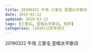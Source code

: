 ```yaml
---
title: 20190322 午场 三里屯 歪唱太平歌词
date: 2019-03-22
updated: 2019-03-22
tags: [三里屯, 歪唱太平歌词, 相声]
categories: (2019)己亥年场次
---
```

20190322 午场 三里屯 歪唱太平歌词